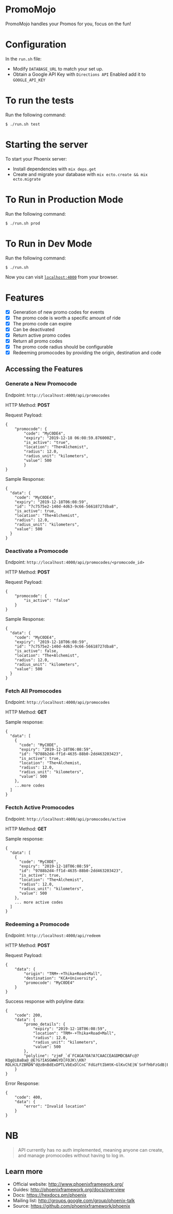# PromoMojo
PromoMojo handles your Promos for you, focus on the fun!

# Configuration

In the `run.sh` file:

- Modify `DATABASE_URL` to match your set up.
- Obtain a Google API Key with `Directions API` Enabled add it to `GOOGLE_API_KEY`

# To run the tests

Run the following command:
```
$ ./run.sh test
```

# Starting the server

To start your Phoenix server:
  * Install dependencies with `mix deps.get`
  * Create and migrate your database with `mix ecto.create && mix ecto.migrate`

# To Run in Production Mode

Run the following command:
```
$ ./run.sh prod
```

# To Run in Dev Mode

Run the following command:
```
$ ./run.sh
```

Now you can visit [`localhost:4000`](http://localhost:4000) from your browser.

# Features

- [x] Generation of new promo codes for events
- [x] The promo code is worth a specific amount of ride
- [x] The promo code can expire
- [x] Can be deactivated
- [x] Return active promo codes
- [x] Return all promo codes
- [x] The promo code radius should be configurable
- [x] Redeeming promocodes by providing the origin, destination and code 

## Accessing the Features

### Generate a New Promocode

Endpoint: `http://localhost:4000/api/promocodes`

HTTP Method: **POST**

Request Payload:
```
{
	"promocode": {
		"code": "MyC0DE4",
		"expiry": "2019-12-18 06:08:59.876000Z",
		"is_active": "true",
		"location": "The+Alchemist",
		"radius": 12.0,
		"radius_unit": "kilometers",
		"value": 500
		}
}
```

Sample Response:
```
{
  "data": {
    "code": "MyC0DE4",
    "expiry": "2019-12-18T06:08:59",
    "id": "7c7575e2-140d-4d63-9c66-56618727dba8",
    "is_active": true,
    "location": "The+Alchemist",
    "radius": 12.0,
    "radius_unit": "kilometers",
    "value": 500
  }
}
```

### Deactivate a Promocode

Endpoint: `http://localhost:4000/api/promocodes/<promocode_id>`

HTTP Method: **POST**

Request Payload:
```
{
	"promocode": {
		"is_active": "false"
	}
}
```

Sample Response:
```
{
  "data": {
    "code": "MyC0DE4",
    "expiry": "2019-12-18T06:08:59",
    "id": "7c7575e2-140d-4d63-9c66-56618727dba8",
    "is_active": false,
    "location": "The+Alchemist",
    "radius": 12.0,
    "radius_unit": "kilometers",
    "value": 500
  }
}
```


### Fetch All Promocodes

Endpoint: `http://localhost:4000/api/promocodes`

HTTP Method: **GET**

Sample response:
```
{
  "data": [
    {
      "code": "MyC0DE",
      "expiry": "2019-12-18T06:08:59",
      "id": "9788b2d4-ff1d-4635-88b0-2dd463203423",
      "is_active": true,
      "location": "The+Alchemist,
      "radius": 12.0,
      "radius_unit": "kilometers",
      "value": 500
    },
    ...more codes
  ]
}
```

### Fectch Active Promocodes

Endpoint: `http://localhost:4000/api/promocodes/active`

HTTP Method: **GET**

Sample response:
```
{
  "data": [
    {
      "code": "MyC0DE",
      "expiry": "2019-12-18T06:08:59",
      "id": "9788b2d4-ff1d-4635-88b0-2dd463203423",
      "is_active": true,
      "location": "The+Alchemist",
      "radius": 12.0,
      "radius_unit": "kilometers",
      "value": 500
    },
    ... more active codes
  ]
}
```

### Redeeming a Promocode

Endpoint: `http://localhost:4000/api/redeem`

HTTP Method: **POST**

Request Payload:
```
{
	"data": {
		"origin": "TRM+-+Thika+Road+Mall",
		"destination": "KCA+University",
		"promocode": "MyC0DE4"
	}
}
```

Success response with polyline data:
```
{
    "code": 200,
    "data": {
        "promo_details": {
            "expiry": "2019-12-18T06:08:59",
            "location": "TRM+-+Thika+Road+Mall",
            "radius": 12.0,
            "radius_unit": "kilometers",
            "value": 500
        },
        "polyline": "zjmF_`d`FCAGA?OA?A?CAACCEAGDMDCBAFc@?KQg@iBaBa@_@E?G?IASGWWGYD[FOJK\\KN?RDLHJLFZBRDN^d@zBnBdExDPTLVbExDlCnC`FdGzFtIbHtK~GlKvChE|N`SnFfHbFzGdB|BjBrBzApAbAt@hCtAbE~AnGvBtLvDhExAfCjAzAdAnEdErMdMxCvCtClCjKrJ~DtDtAx@jEbEjCfCv@w@pAqARSGICKEWOiACCGAGBKFKBO@EI"
    }
}
```

Error Response:
```
{
    "code": 400,
    "data": {
        "error": "Invalid location"
    }
}
```

# NB

> API currently has no auth implemented, meaning anyone can create, and manage promocodes without having
to log in.

## Learn more

  * Official website: http://www.phoenixframework.org/
  * Guides: http://phoenixframework.org/docs/overview
  * Docs: https://hexdocs.pm/phoenix
  * Mailing list: http://groups.google.com/group/phoenix-talk
  * Source: https://github.com/phoenixframework/phoenix
